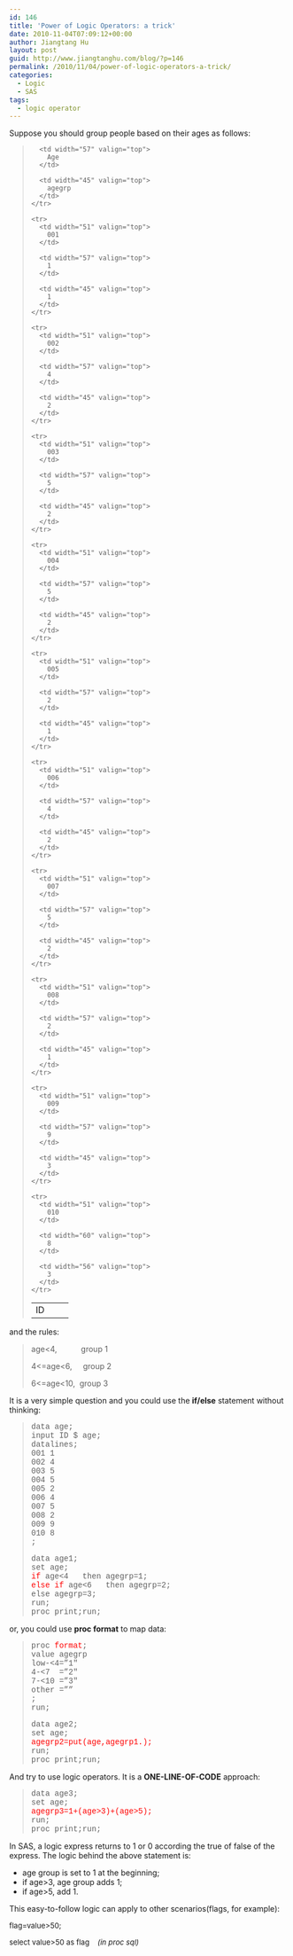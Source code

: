 ```yaml
---
id: 146
title: 'Power of Logic Operators: a trick'
date: 2010-11-04T07:09:12+00:00
author: Jiangtang Hu
layout: post
guid: http://www.jiangtanghu.com/blog/?p=146
permalink: /2010/11/04/power-of-logic-operators-a-trick/
categories:
  - Logic
  - SAS
tags:
  - logic operator
---
```

Suppose you should group people based on their ages as follows:

> <div>
>   <table border="0" cellspacing="0" cellpadding="2" width="155" align="center">
>     <tr>
>       <td width="51" valign="top">
>         ID
>       </td>
>       
>       <td width="57" valign="top">
>         Age
>       </td>
>       
>       <td width="45" valign="top">
>         agegrp
>       </td>
>     </tr>
>     
>     <tr>
>       <td width="51" valign="top">
>         001
>       </td>
>       
>       <td width="57" valign="top">
>         1
>       </td>
>       
>       <td width="45" valign="top">
>         1
>       </td>
>     </tr>
>     
>     <tr>
>       <td width="51" valign="top">
>         002
>       </td>
>       
>       <td width="57" valign="top">
>         4
>       </td>
>       
>       <td width="45" valign="top">
>         2
>       </td>
>     </tr>
>     
>     <tr>
>       <td width="51" valign="top">
>         003
>       </td>
>       
>       <td width="57" valign="top">
>         5
>       </td>
>       
>       <td width="45" valign="top">
>         2
>       </td>
>     </tr>
>     
>     <tr>
>       <td width="51" valign="top">
>         004
>       </td>
>       
>       <td width="57" valign="top">
>         5
>       </td>
>       
>       <td width="45" valign="top">
>         2
>       </td>
>     </tr>
>     
>     <tr>
>       <td width="51" valign="top">
>         005
>       </td>
>       
>       <td width="57" valign="top">
>         2
>       </td>
>       
>       <td width="45" valign="top">
>         1
>       </td>
>     </tr>
>     
>     <tr>
>       <td width="51" valign="top">
>         006
>       </td>
>       
>       <td width="57" valign="top">
>         4
>       </td>
>       
>       <td width="45" valign="top">
>         2
>       </td>
>     </tr>
>     
>     <tr>
>       <td width="51" valign="top">
>         007
>       </td>
>       
>       <td width="57" valign="top">
>         5
>       </td>
>       
>       <td width="45" valign="top">
>         2
>       </td>
>     </tr>
>     
>     <tr>
>       <td width="51" valign="top">
>         008
>       </td>
>       
>       <td width="57" valign="top">
>         2
>       </td>
>       
>       <td width="45" valign="top">
>         1
>       </td>
>     </tr>
>     
>     <tr>
>       <td width="51" valign="top">
>         009
>       </td>
>       
>       <td width="57" valign="top">
>         9
>       </td>
>       
>       <td width="45" valign="top">
>         3
>       </td>
>     </tr>
>     
>     <tr>
>       <td width="51" valign="top">
>         010
>       </td>
>       
>       <td width="60" valign="top">
>         8
>       </td>
>       
>       <td width="56" valign="top">
>         3
>       </td>
>     </tr>
>   </table>
> </div>

and the rules:

> age<4,           group 1
> 
> 4<=age<6,     group 2
> 
> 6<=age<10,  group 3

It is a very simple question and you could use the **if/else** statement without thinking:

> <span style="font-family: 'Courier New';">data age;<br /> input ID $ age;<br /> datalines;<br /> 001 1<br /> 002 4<br /> 003 5<br /> 004 5<br /> 005 2<br /> 006 4<br /> 007 5<br /> 008 2<br /> 009 9<br /> 010 8<br /> ; </span>
> 
> <span style="font-family: 'Courier New';">data age1;<br /> set age;<br /> <span style="color: #ff0000;">if </span>age<4   then agegrp=1;<br /> <span style="color: #ff0000;">else if</span> age<6   then agegrp=2;<br /> else agegrp=3;<br /> run;<br /> proc print;run;</span>

or, you could use **proc format** to map data:

> <span style="font-family: 'Courier New';">proc <span style="color: #ff0000;">format</span>;<br /> value agegrp<br /> low-<4=&#8221;1&#8243;<br /> 4-<7  =&#8221;2&#8243;<br /> 7-<10 =&#8221;3&#8243;<br /> other =&#8221;&#8221;<br /> ;<br /> run; </span>
> 
> <span style="font-family: 'Courier New';">data age2;<br /> set age;<br /> <span style="color: #ff0000;"> agegrp2=put(age,agegrp1.);</span><br /> run;<br /> proc print;run;</span>

And try to use logic operators. It is a **ONE-LINE-OF-CODE** approach:

> <span style="font-family: 'Courier New';">data age3;<br /> set age;<br /> <span style="color: #ff0000;"> agegrp3=1+(age>3)+(age>5);</span><br /> run;<br /> proc print;run;</span>

In SAS, a logic express returns to 1 or 0 according the true of false of the express. The logic behind the above statement is:

  * age group is set to 1 at the beginning;
  * if age>3, age group adds 1;
  * if age>5, add 1.

This easy-to-follow logic can apply to other scenarios(flags, for example):

 <span style="font-size: 13.1944px;">flag=value>50;</span>

 <span style="font-size: 13.1944px;">select value>50 as flag    <em>(in proc sql)</em></span>
